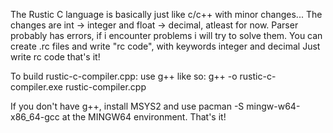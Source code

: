 The Rustic C language is basically just like c/c++ with minor changes...
The changes are int -> integer and float -> decimal, atleast for now.
Parser probably has errors, if i encounter problems i will try to solve them.
You can create .rc files and write "rc code", with keywords integer and decimal
Just write rc code that's it!

To build rustic-c-compiler.cpp:
use g++ like so: g++ -o rustic-c-compiler.exe rustic-compiler.cpp

If you don't have g++, install MSYS2 and use pacman -S mingw-w64-x86_64-gcc at the MINGW64 environment.
That's it!
